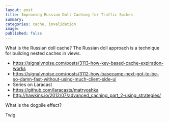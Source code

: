 ```yaml
---
layout: post
title: Improving Russian Doll Caching for Traffic Spikes
summary: 
categories: cache, invalidation
image: 
published: false
---
```



What is the Russian doll cache?
The Russian doll approach is a technique for building nested caches in views.

- https://signalvnoise.com/posts/3113-how-key-based-cache-expiration-works
- https://signalvnoise.com/posts/3112-how-basecamp-next-got-to-be-so-damn-fast-without-using-much-client-side-ui
- Series on Laracast 
- https://github.com/laracasts/matryoshka
- http://hawkins.io/2012/07/advanced_caching_part_2-using_strategies/

What is the dogpile effect?

Twig 
